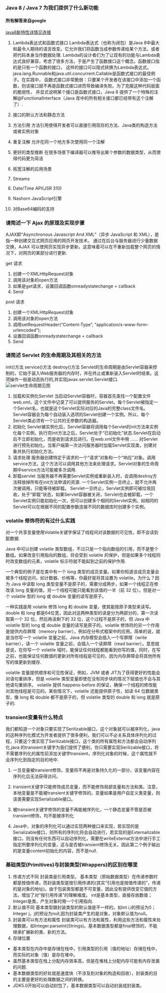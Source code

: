 ### Java 8 / Java 7 为我们提供了什么新功能
#### 所有解答来自google
[java8新特性详情见连接](https://www.jianshu.com/p/5b800057f2d8)
1. Lambda表达式和函数式接口
Lambda表达式（也称为闭包）是Java 8中最大和最令人期待的语言改变。它允许我们将函数当成参数传递给某个方法，或者把代码本身当作数据处理. 
Lambda的设计者们为了让现有的功能与Lambda表达式良好兼容，考虑了很多方法，于是产生了函数接口这个概念。函数接口指的是只有一个函数的接口，
这样的接口可以隐式转换为Lambda表达式。java.lang.Runnable和java.util.concurrent.Callable是函数式接口的最佳例子。在实践中，
函数式接口非常脆弱：只要某个开发者在该接口中添加一个函数，则该接口就不再是函数式接口进而导致编译失败。为了克服这种代码层面的脆弱性，
并显式说明某个接口是函数式接口，Java 8 提供了一个特殊的注解@FunctionalInterface（Java 库中的所有相关接口都已经带有这个注解了）.

2. 接口的默认方法和静态方法

3. 方法引用
方法引用使得开发者可以直接引用现存的方法、Java类的构造方法或者实例对象

4. 重复注解
允许在同一个地方多次使用同一个注解

5. 更好的类型推断
在很多场景下编译器可以推导出某个参数的数据类型，从而使得代码更为简洁

6. 拓宽注解的应用场景
7. Streams
8. Date/Time API(JSR 310)
9. Nashorn JavaScript引擎
10. 对Base64编码的支持

### 请简述一下 Ajax 的原理及实现步骤
AJAX即“Asynchronous Javascript And XML”（异步 JavaScript 和 XML），是指一种创建交互式网页应用的网页开发技术。
通过在后台与服务器进行少量数据交换，AJAX 可以使网页实现异步更新。这意味着可以在不重新加载整个网页的情况下，对网页的某部分进行更新.

get 请求
1. 创建一个XMLHttpRequest对象
2. 调用该对象的open方法
3. 如果是get请求，设置回调函数onreadystatechange = callback
4. Send

post 请求
1. 创建一个XMLHttpRequest对象
2. 调用该对象的open方法
3. 调用setRequestHeader(“Content-Type”, “application/x-www-form-urlencoded”);
4. 设置回调函数onreadystatechange = callback
5. Send

### 请简述 Servlet 的生命周期及其相关的方法
init()方法   service()方法  destroy()方法
Servlet的生命周期是由Servlet容器来控制的，它始于装入Web服务器的内存时，并在终止或重新装入Servlet时结束。这项操作一般是动态执行的,并实现javax.servlet.Servlet接口.
![servlet生命周期见图](https://img-blog.csdn.net/20130825201025734?watermark/2/text/aHR0cDovL2Jsb2cuY3Nkbi5uZXQvaGFwcHlsZWU2Njg4/font/5a6L5L2T/fontsize/400/fill/I0JBQkFCMA==/dissolve/70/gravity/Center)
1. 加载和实例化Servlet
当启动Servlet容器时，容器首先查找一个配置文件web.xml，这个文件中记录了可以提供服务的Servlet。每个Servlet被指定一个Servlet名，也就是这个Servlet实际对应的Java的完整class文件名。Servlet容器会为每个自动装入选项的Servlet创建一个实例。所以，每个Servlet类必须有一个公共的无参数的构造器。
2. 初始化
Servlet被实例化后，Servlet容器将调用每个Servlet的init方法来实例化每个实例，执行完init方法之后，Servlet处于“已初始化”状态.Servlet在启动后不立即初始化，而是收到请求后进行。在web.xml文件中用<load-on-statup> ...... </load-on-statup>对Servlet进行预先初始化。当客户端第一次访问服务器时加载Servlet实现类，创建对象并执行初始化方法。
3. 请求处理
服务器创建特定于请求的一个“请求”对象和一个“响应”对象。调用service方法，这个方法可以调用其他方法来处理请求。Servlet对象的生命周期中service方法可能被多次调用.
4. 卸载servlet
当服务器不再需要Servlet实例或重新装入时，会调用destroy方法释放掉所有在init方法申请的资源.
一个Servlet实例一旦终止，就不允许再次被调用，只能等待被卸载。
Servlet一旦终止，Servlet实例即可被垃圾回收，处于“卸载”状态，如果Servlet容器被关闭，Servlet也会被卸载，一个Servlet实例只能初始化一次，但可以创建多个相同的Servlet实例。如相同的Servlet可以在根据不同的配置参数连接不同的数据库时创建多个实例。

### volatile 修饰符的有过什么实践
对一个共享变量使用Volatile关键字保证了线程间对该数据的可见性，即不会读到脏数据.

Java 中可以创建 volatile 类型数组，不过只是一个指向数组的引用，而不是整个数组。如果改变引用指向的数组，将会受到 volatile 的保护，但是如果多个线程同时改变数组的元素，volatile 标示符就不能起到之前的保护作用.

一个典型的例子是在类中有一个 long 类型的成员变量。如果你知道该成员变量会被多个线程访问，如计数器、价格等，你最好是将其设置为 volatile。为什么？因为 Java 中读取 long 类型变量不是原子的，需要分成两步，如果一个线程正在修改该 long 变量的值，另一个线程可能只能看到该值的一半（前 32 位）。但是对一个 volatile 型的 long 或 double 变量的读写是原子。

一种实践是用 volatile 修饰 long 和 double 变量，使其能按原子类型来读写。double 和 long 都是64位宽，因此对这两种类型的读是分为两部分的，第一次读取第一个 32 位，然后再读剩下的 32 位，这个过程不是原子的，但 Java 中 volatile 型的 long 或 double 变量的读写是原子的。volatile 修饰符的另一个作用是提供内存屏障（memory barrier），例如在分布式框架中的应用。简单的说，就是当你写一个 volatile 变量之前，Java 内存模型会插入一个写屏障（write barrier），读一个 volatile 变量之前，会插入一个读屏障（read barrier）。意思就是说，在你写一个 volatile 域时，能保证任何线程都能看到你写的值，同时，在写之前，也能保证任何数值的更新对所有线程是可见的，因为内存屏障会将其他所有写的值更新到缓存.

volatile 变量提供顺序和可见性保证，例如，JVM 或者 JIT为了获得更好的性能会对语句重排序，但是 volatile 类型变量即使在没有同步块的情况下赋值也不会与其他语句重排序。 volatile 提供 happens-before 的保证，确保一个线程的修改能对其他线程是可见的。某些情况下，volatile 还能提供原子性，如读 64 位数据类型，像 long 和 double 都不是原子的，但 volatile 类型的 double 和 long 就是原子的.

### transient变量有什么特点
我们都知道一个对象只要实现了Serilizable接口，这个对象就可以被序列化，java的这种序列化模式为开发者提供了很多便利，我们可以不必关系具体序列化的过程，只要这个类实现了Serilizable接口，这个类的所有属性和方法都会自动序列化.java 的transient关键字为我们提供了便利，你只需要实现Serilizable接口，将不需要序列化的属性前添加关键字transient，序列化对象的时候，这个属性就不会序列化到指定的目的地中.

1. 一旦变量被transient修饰，变量将不再是对象持久化的一部分，该变量内容在序列化后无法获得访问。

2. transient关键字只能修饰成员变量，而不能修饰局部变量和方法和类。注意，本地变量是不能被transient关键字修饰的。变量如果是用户自定义类变量，则该类需要实现Serializable接口。

3. 被transient关键字修饰的变量不再能被序列化，一个静态变量不管是否被transient修饰，均不能被序列化

4. Java中，对象的序列化可以通过实现两种接口来实现，若实现的是Serializable接口，则所有的序列化将会自动进行，若实现的是Externalizable接口，则没有任何东西可以自动序列化，需要在writeExternal方法中进行手工指定所要序列化的变量，这与是否被transient修饰无关。因此第二个例子输出的是变量content初始化的内容，而不是null.

### 基础类型(Primitives)与封装类型(Wrappers)的区别在哪里
1. 传递方式不同
封装类是引用类型。
基本类型（原始数据类型）在传递参数时都是按值传递，而封装类型是按引用传递的(其实“引用也是按值传递的”，传递的是对象的地址)。由于包装类型都是不可变量，因此没有提供改变它值的方法，增加了对“按引用传递”的理解难度。
int是基本类型，直接存放数值；Integer是类，产生对象时用一个引用指向.
2. 默认值不同
基本类型跟封装类型的默认值是不一样的。如int i,i的预设为0；Integer j，j的预设为null,因为封装类产生的是对象，对象默认值为null。
3. 封装类可以有方法和属性
封装类可以有方法和属性，利用这些方法和属性来处理数据，如Integer.parseInt(Strings)。基本数据类型都是final修饰的，不能继承扩展新的类、新的方法。
4. 存储位置
* 基本类型在内存中是存储在栈中，引用类型的引用（值的地址）存储在栈中，而实际的对象（值）是存在堆中。
* 虽然基本类型在栈上分配内存效率高，但是在堆栈上分配内存可能有内存泄漏的问题.
* 基本数据类型的好处就是速度快（不涉及到对象的构造和回收），封装类的目的主要是更好的处理数据之间的转换。
* JDK5.0开始可以自动封包了，基本数据类型可以自动封装成封装类。

